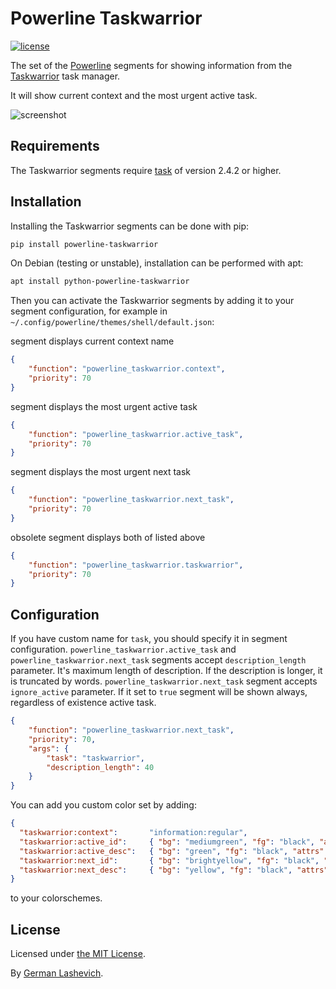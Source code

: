 Powerline Taskwarrior
===================

[![license](https://img.shields.io/github/license/kafene/netscape-bookmark-parser.svg?style=flat-square)](https://opensource.org/licenses/MIT)

The set of the [Powerline][1] segments for showing information from the [Taskwarrior][2] task manager.

It will show current context and the most urgent active task.

![screenshot][4]

Requirements
------------

The Taskwarrior segments require [task][2] of version 2.4.2 or higher.

Installation
------------

Installing the Taskwarrior segments can be done with pip:

```txt
pip install powerline-taskwarrior
```

On Debian (testing or unstable), installation can be performed with apt:

```txt
apt install python-powerline-taskwarrior
```

Then you can activate the Taskwarrior segments by adding it to your segment configuration,
for example in `~/.config/powerline/themes/shell/default.json`:

segment displays current context name
```json
{
    "function": "powerline_taskwarrior.context",
    "priority": 70
}
```

segment displays the most urgent active task
```json
{
    "function": "powerline_taskwarrior.active_task",
    "priority": 70
}
```

segment displays the most urgent next task
```json
{
    "function": "powerline_taskwarrior.next_task",
    "priority": 70
}
```

obsolete segment displays both of listed above
```json
{
    "function": "powerline_taskwarrior.taskwarrior",
    "priority": 70
}
```

Configuration
-------------
If you have custom name for `task`, you should specify it in segment configuration.
`powerline_taskwarrior.active_task` and `powerline_taskwarrior.next_task` segments accept `description_length` parameter.
It's maximum length of description. If the description is longer, it is truncated by words.
`powerline_taskwarrior.next_task` segment accepts `ignore_active` parameter. If it set to `true` segment will be shown
always, regardless of existence active task.
```json
{
    "function": "powerline_taskwarrior.next_task",
    "priority": 70,
    "args": {
        "task": "taskwarrior",
        "description_length": 40
    }
}
```
You can add you custom color set by adding:
```json
{
  "taskwarrior:context":       "information:regular",
  "taskwarrior:active_id":     { "bg": "mediumgreen", "fg": "black", "attrs": [] },
  "taskwarrior:active_desc":   { "bg": "green", "fg": "black", "attrs": [] },
  "taskwarrior:next_id":       { "bg": "brightyellow", "fg": "black", "attrs": [] },
  "taskwarrior:next_desc":     { "bg": "yellow", "fg": "black", "attrs": [] }
}

```
to your colorschemes.

License
-------

Licensed under [the MIT License][5].

By [German Lashevich][3].

[1]: https://powerline.readthedocs.org/en/master/
[2]: http://taskwarrior.org/
[3]: https://github.com/zebradil
[4]: https://github.com/zebradil/powerline-taskwarrior/blob/master/screenshot.png
[5]: https://github.com/zebradil/powerline-taskwarrior/blob/master/LICENSE
